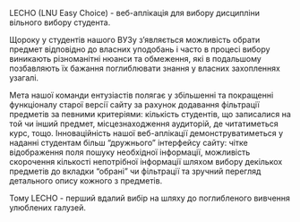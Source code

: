    LECHO (LNU Easy Choice) - веб-аплікація для вибору дисципліни вільного вибору студента.
   
   Щороку у студентів нашого ВУЗу з’являється можливість обрати предмет відповідно до власних уподобань і часто в процесі вибору виникають різноманітні нюанси та обмеження, які в подальшому позбавляють їх бажання поглиблювати знання у власних захопленнях узагалі.
   
   Мета нашої команди ентузіастів полягає у збільшенні та покращенні функціоналу старої версії сайту за рахунок додавання фільтрації предметів за певними критеріями: кількість студентів, що записалися на той чи інший предмет, місцезнаходження аудиторій, де читатиметься курс, тощо. Інноваційність нашої веб-аплікації демонструватиметься у наданні студентам більш “дружнього” інтерфейсу сайту: чітке відображення поля пошуку необхідної інформації, можливість скорочення кількості непотрібної інформації шляхом вибору декількох предметів до вкладки “обрані” чи фільтрації та зручний перегляд детального опису кожного з предметів.
   
   Тому LECHO - перший вдалий вибір на шляху до поглибленого вивчення улюблених галузей.
